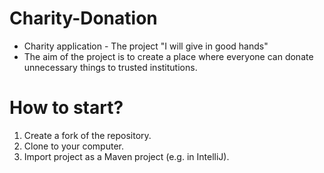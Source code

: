 # Charity-Donation
* Charity application - The project "I will give in good hands"
* The aim of the project is to create a place where everyone can donate unnecessary things to trusted institutions.
# How to start?
1. Create a fork of the repository.
2. Clone to your computer.
3. Import project as a Maven project (e.g. in IntelliJ).
